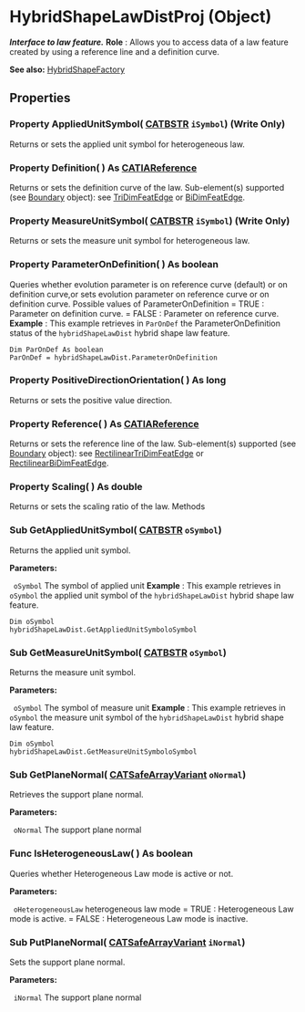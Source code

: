# HybridShapeLawDistProj (Object)

**_Interface to law feature._**
**Role** : Allows you to access data of a law feature created by using a reference line and a definition curve.

**See also:**      [HybridShapeFactory](../GSMInterfaces/interface_HybridShapeFactory_68680.md)

## Properties

### Property **AppliedUnitSymbol**( [CATBSTR](../System/typedef_CATBSTR_8129.md)  `iSymbol`) (Write Only)

Returns or sets the applied unit symbol for heterogeneous law.  
### Property **Definition**( ) As [CATIAReference](../InfInterfaces/interface_Reference_17481.md)

Returns or sets the definition curve of the law.
Sub-element(s) supported (see [Boundary](../MecModInterfaces/interface_Boundary_14542.md) object): see [TriDimFeatEdge](../MecModInterfaces/interface_TriDimFeatEdge_39030.md) or [BiDimFeatEdge](../MecModInterfaces/interface_BiDimFeatEdge_33192.md).  
### Property **MeasureUnitSymbol**( [CATBSTR](../System/typedef_CATBSTR_8129.md)  `iSymbol`) (Write Only)

Returns or sets the measure unit symbol for heterogeneous law.  
### Property **ParameterOnDefinition**( ) As boolean

Queries whether evolution parameter is on reference curve (default) or on definition curve,or sets evolution parameter on reference curve or on definition curve. Possible values of ParameterOnDefinition = TRUE : Parameter on definition curve. = FALSE : Parameter on reference curve.  **Example** :      This example retrieves in `ParOnDef` the ParameterOnDefinition status of the `hybridShapeLawDist` hybrid shape law feature.

```VBScript
Dim ParOnDef As boolean
ParOnDef = hybridShapeLawDist.ParameterOnDefinition

```

### Property **PositiveDirectionOrientation**( ) As long

Returns or sets the positive value direction.  
### Property **Reference**( ) As [CATIAReference](../InfInterfaces/interface_Reference_17481.md)

Returns or sets the reference line of the law.
Sub-element(s) supported (see [Boundary](../MecModInterfaces/interface_Boundary_14542.md) object): see [RectilinearTriDimFeatEdge](../MecModInterfaces/interface_RectilinearTriDimFeatEdge_125698.md) or [RectilinearBiDimFeatEdge](../MecModInterfaces/interface_RectilinearBiDimFeatEdge_114366.md).  
### Property **Scaling**( ) As double

Returns or sets the scaling ratio of the law.  Methods

### Sub **GetAppliedUnitSymbol**( [CATBSTR](../System/typedef_CATBSTR_8129.md)  `oSymbol`)

Returns the applied unit symbol.

**Parameters:**

` oSymbol`      The symbol of applied unit  **Example** :      This example retrieves in `oSymbol` the applied unit symbol of the `hybridShapeLawDist` hybrid shape law feature.

```VBScript
Dim oSymbol
hybridShapeLawDist.GetAppliedUnitSymboloSymbol

```

### Sub **GetMeasureUnitSymbol**( [CATBSTR](../System/typedef_CATBSTR_8129.md)  `oSymbol`)

Returns the measure unit symbol.

**Parameters:**

` oSymbol`      The symbol of measure unit  **Example** :      This example retrieves in `oSymbol` the measure unit symbol of the `hybridShapeLawDist` hybrid shape law feature.

```VBScript
Dim oSymbol
hybridShapeLawDist.GetMeasureUnitSymboloSymbol

```

### Sub **GetPlaneNormal**( [CATSafeArrayVariant](../System/typedef_CATSafeArrayVariant_73843.md)  `oNormal`)

Retrieves the support plane normal.

**Parameters:**

` oNormal`      The support plane normal

### Func **IsHeterogeneousLaw**( ) As boolean

Queries whether Heterogeneous Law mode is active or not.

**Parameters:**

` oHeterogeneousLaw`      heterogeneous law mode = TRUE : Heterogeneous Law mode is active. = FALSE : Heterogeneous Law mode is inactive.

### Sub **PutPlaneNormal**( [CATSafeArrayVariant](../System/typedef_CATSafeArrayVariant_73843.md)  `iNormal`)

Sets the support plane normal.

**Parameters:**

` iNormal`      The support plane normal